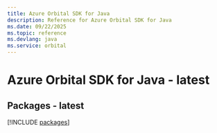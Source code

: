 ```yaml
---
title: Azure Orbital SDK for Java
description: Reference for Azure Orbital SDK for Java
ms.date: 09/22/2025
ms.topic: reference
ms.devlang: java
ms.service: orbital
---
```

# Azure Orbital SDK for Java - latest
## Packages - latest
[!INCLUDE [packages](orbital-index.md)]